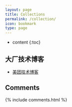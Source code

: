 ```yaml
---
layout: page
title: Collections
permalink: /collection/
icon: bookmark
type: page
---
```


* content
{:toc}

## 大厂技术博客

* [美团技术博客](https://tech.meituan.com/)


## Comments

{% include comments.html %}

